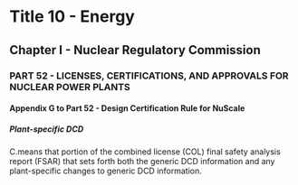 
# Title 10 - Energy
## Chapter I - Nuclear Regulatory Commission
### PART 52 - LICENSES, CERTIFICATIONS, AND APPROVALS FOR NUCLEAR POWER PLANTS
#### Appendix G to Part 52 - Design Certification Rule for NuScale
##### Plant-specific DCD

C.means that portion of the combined license (COL) final safety analysis report (FSAR) that sets forth both the generic DCD information and any plant-specific changes to generic DCD information.
